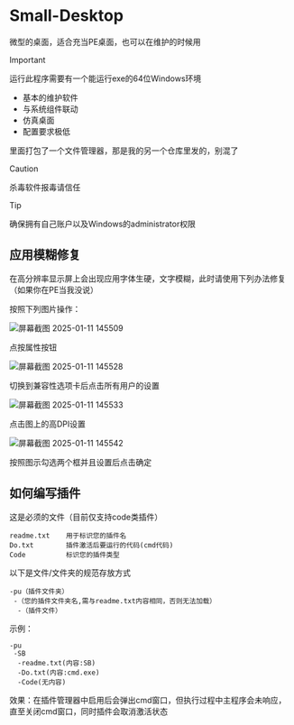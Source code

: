 # Small-Desktop
微型的桌面，适合充当PE桌面，也可以在维护的时候用

> [!IMPORTANT]
> 运行此程序需要有一个能运行exe的64位Windows环境

+ 基本的维护软件
+ 与系统组件联动
+ 仿真桌面
+ 配置要求极低

里面打包了一个文件管理器，那是我的另一个仓库里发的，别混了

> [!CAUTION]
> 杀毒软件报毒请信任

> [!TIP]
> 确保拥有自己账户以及Windows的administrator权限

## 应用模糊修复
在高分辨率显示屏上会出现应用字体生硬，文字模糊，此时请使用下列办法修复（如果你在PE当我没说）

按照下列图片操作：

![屏幕截图 2025-01-11 145509](https://github.com/user-attachments/assets/a7fe1a20-84ab-4708-9bf4-d313df940c28)

点按属性按钮

![屏幕截图 2025-01-11 145528](https://github.com/user-attachments/assets/08e0b82c-a4cc-4678-b4e5-67199bab5d8f)

切换到兼容性选项卡后点击所有用户的设置

![屏幕截图 2025-01-11 145533](https://github.com/user-attachments/assets/c0006014-f411-48cf-8443-4b854d3093bc)

点击图上的高DPI设置

![屏幕截图 2025-01-11 145542](https://github.com/user-attachments/assets/f8e91e3d-b17a-4bce-a135-6e80facb722a)

按照图示勾选两个框并且设置后点击确定

## 如何编写插件
这是必须的文件（目前仅支持code类插件）
```
readme.txt    用于标识您的插件名
Do.txt        插件激活后要运行的代码(cmd代码)
Code          标识您的插件类型
```

以下是文件/文件夹的规范存放方式
```
-pu（插件文件夹）
 -（您的插件文件夹名,需与readme.txt内容相同，否则无法加载）
  -（插件文件）
```

示例：

```
-pu
 -SB
  -readme.txt(内容:SB)
  -Do.txt(内容:cmd.exe)
  -Code(无内容)
```

效果：在插件管理器中启用后会弹出cmd窗口，但执行过程中主程序会未响应，直至关闭cmd窗口，同时插件会取消激活状态